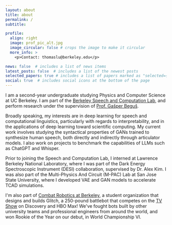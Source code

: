 ```yaml
---
layout: about
title: about
permalink: /
subtitle:

profile:
  align: right
  image: prof_pic_alt.jpg
  image_circular: false # crops the image to make it circular
  more_info: >
    <p>Contact: thomaslu@berkeley.edu</p>

news: false  # includes a list of news items
latest_posts: false  # includes a list of the newest posts
selected_papers: true # includes a list of papers marked as "selected={true}"
social: true  # includes social icons at the bottom of the page
---
```


I am a second-year undergraduate studying Physics and Computer Science at UC Berkeley. I am part of the [Berkeley Speech and Computation Lab](https://twitter.com/BerkeleySCLab), and perform research under the supervision of [Prof. Gašper Beguš](https://gbegus.github.io/).

Broadly speaking, my interests are in deep learning for speech and computational linguistics, particularly with regards to interpretability, and in the applications of deep learning toward scientific computing. My current work involves studying the syntactical properties of GANs trained to synthesize human speech, both directly and indirectly through articulator models. I also work on projects to benchmark the capabilities of LLMs such as ChatGPT and Whisper.

Prior to joining the Speech and Computation Lab, I interned at Lawrence Berkeley National Laboratory, where I was part of the Dark Energy Spectroscopic Instrument (DESI) collaboration, supervised by Dr. Alex Kim. I was also part of the Multi-Physics And Circuit (M-PAC) Lab at San Jose State University, where I developed VAE and GAN models to accelerate TCAD simulations.

I'm also part of [Combat Robotics at Berkeley](https://www.crberkeley.org/), a student organization that designs and builds Glitch, a 250-pound battlebot that competes on the [TV Show](https://battlebots.com/) on Discovery and HBO Max! We've fought bots built by other university teams and professional engineers from around the world, and won Rookie of the Year on our debut, in World Championship VI.